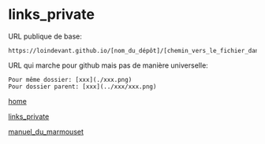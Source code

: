 # links_private

URL publique de base:

```
https://loindevant.github.io/[nom_du_dépôt]/[chemin_vers_le_fichier_dans_le_dépôt]
```

URL qui marche pour github mais pas de manière universelle:

```
Pour même dossier: [xxx](./xxx.png)
Pour dossier parent: [xxx](../xxx/xxx.png)
```

[home](https://loindevant.github.io/)

[links_private](https://loindevant.github.io/links_private)

[manuel_du_marmouset](https://loindevant.github.io/manuel_du_marmouset)
